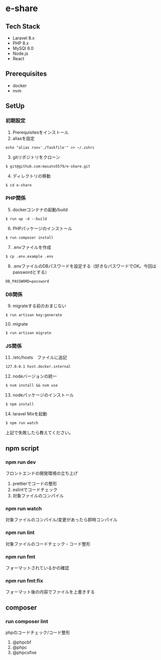 # e-share

## Tech Stack
- Laravel 8.x
- PHP 8.x
- MySQl 8.0
- Node.js
- React

## Prerequisites
- docker
- nvm

## SetUp

### 初期設定
1. Prerequisitesをインストール
2. aliasを設定
```
echo "alias run='./Taskfile'" >> ~/.zshrc
```
3. gitリポジトリをクローン
```
$ git@github.com:masato5579/e-share.git
```
4. ディレクトリの移動
```
$ cd e-share
```

### PHP関係
5. dockerコンテナの起動/build
```
$ run up -d --build
```
6. PHPパッケージのインストール
```
$ run composer install
```
7. .envファイルを作成
```
$ cp .env.example .env
```
8. .envファイルのDBパスワードを設定する（好きなパスワードでOK。今回はpasswordとする）
```
DB_PASSWORD=password
```

### DB関係
9. migrateする前のおまじない
```
$ run artisan key:generate
```

10. migrate
```
$ run artisan migrate
```

### JS関係
11. /etc/hosts　ファイルに追記
```
127.0.0.1 host.docker.internal
```
12. nodeバージョンの統一
```
$ nvm install && nvm use
```
13. nodeパッケージのインストール
```
$ npm install
```
14. laravel Mixを起動
```
$ npm run watch
```

上記で失敗したら教えてください。

## npm script

### npm run dev
フロントエンドの開発環境の立ち上げ
1. prettierでコードの整形
2. eslintでコードチェック
3. 対象ファイルのコンパイル

### npm run watch
対象ファイルのコンパイル/変更があったら即時コンパイル

### npm run lint
対象ファイルのコードチェック・コード整形

### npm run fmt
フォーマットされているかの確認

### npm run fmt:fix
フォーマット後の内容でファイルを上書きする

## composer 

### run composer lint
phpのコードチェック/コード整形
1. @phpcbf
2. @phpc
3. @phpcsfixe
